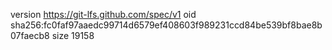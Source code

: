version https://git-lfs.github.com/spec/v1
oid sha256:fc0faf97aaedc99714d6579ef408603f989231ccd84be539bf8bae8b07faecb8
size 19158

